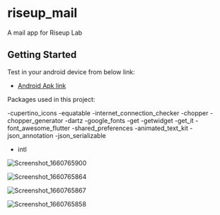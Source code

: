 # riseup_mail

A mail app for Riseup Lab 

## Getting Started



Test in your android device from below link:

- [Android Apk link](https://we.tl/t-KVatQ49Mtk)


Packages used in this project:

  -cupertino_icons
  -equatable
  -internet_connection_checker
  -chopper
  -chopper_generator
  -dartz
  -google_fonts
  -get
  -getwidget
  -get_it
  -font_awesome_flutter
  -shared_preferences
  -animated_text_kit
  -json_annotation
  -json_serializable
  - intl



![Screenshot_1660765900](https://user-images.githubusercontent.com/59538786/185230938-00aef7be-cfe6-488b-9dfb-5b0284289e2d.png)

![Screenshot_1660765864](https://user-images.githubusercontent.com/59538786/185231036-0294dd20-c95b-493d-8010-f0dec8003b46.png)

![Screenshot_1660765867](https://user-images.githubusercontent.com/59538786/185231092-0e978b01-1497-498e-81ce-b93ef40ef692.png)

![Screenshot_1660765858](https://user-images.githubusercontent.com/59538786/185231178-6e0444fa-e971-4313-9b7d-ce429024d479.png)

